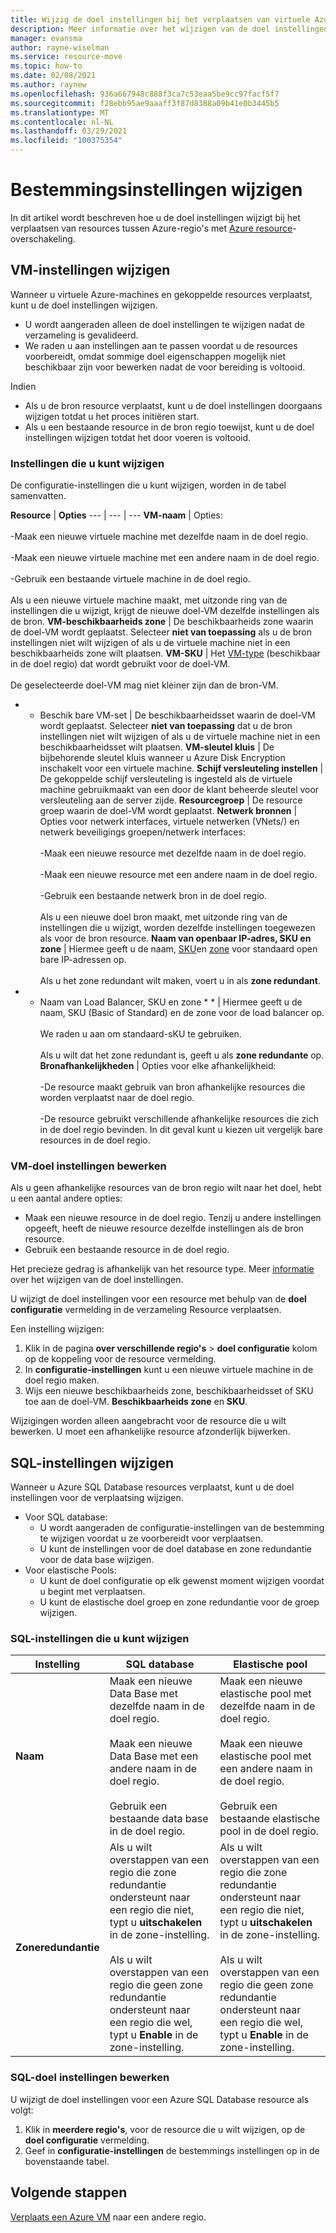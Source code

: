 ```yaml
---
title: Wijzig de doel instellingen bij het verplaatsen van virtuele Azure-machines tussen regio's met Azure resource-overschakeling
description: Meer informatie over het wijzigen van de doel instellingen bij het verplaatsen van virtuele Azure-machines tussen regio's met Azure resource-overschakeling.
manager: evansma
author: rayne-wiselman
ms.service: resource-move
ms.topic: how-to
ms.date: 02/08/2021
ms.author: raynew
ms.openlocfilehash: 936a667948c888f3ca7c53eaa5be9cc97facf5f7
ms.sourcegitcommit: f28ebb95ae9aaaff3f87d8388a09b41e0b3445b5
ms.translationtype: MT
ms.contentlocale: nl-NL
ms.lasthandoff: 03/29/2021
ms.locfileid: "100375354"
---
```

# <a name="modify-destination-settings"></a>Bestemmingsinstellingen wijzigen

In dit artikel wordt beschreven hoe u de doel instellingen wijzigt bij het verplaatsen van resources tussen Azure-regio's met [Azure resource](overview.md)-overschakeling.


## <a name="modify-vm-settings"></a>VM-instellingen wijzigen

Wanneer u virtuele Azure-machines en gekoppelde resources verplaatst, kunt u de doel instellingen wijzigen. 

- U wordt aangeraden alleen de doel instellingen te wijzigen nadat de verzameling is gevalideerd.
- We raden u aan instellingen aan te passen voordat u de resources voorbereidt, omdat sommige doel eigenschappen mogelijk niet beschikbaar zijn voor bewerken nadat de voor bereiding is voltooid.

Indien
- Als u de bron resource verplaatst, kunt u de doel instellingen doorgaans wijzigen totdat u het proces initiëren start.
- Als u een bestaande resource in de bron regio toewijst, kunt u de doel instellingen wijzigen totdat het door voeren is voltooid.

### <a name="settings-you-can-modify"></a>Instellingen die u kunt wijzigen

De configuratie-instellingen die u kunt wijzigen, worden in de tabel samenvatten.

**Resource** | **Opties** 
--- | --- | --- 
**VM-naam** | Opties:<br/><br/> -Maak een nieuwe virtuele machine met dezelfde naam in de doel regio.<br/><br/> -Maak een nieuwe virtuele machine met een andere naam in de doel regio.<br/><br/> -Gebruik een bestaande virtuele machine in de doel regio.<br/><br/> Als u een nieuwe virtuele machine maakt, met uitzonde ring van de instellingen die u wijzigt, krijgt de nieuwe doel-VM dezelfde instellingen als de bron.
**VM-beschikbaarheids zone** | De beschikbaarheids zone waarin de doel-VM wordt geplaatst. Selecteer **niet van toepassing** als u de bron instellingen niet wilt wijzigen of als u de virtuele machine niet in een beschikbaarheids zone wilt plaatsen.
**VM-SKU** | Het [VM-type](https://azure.microsoft.com/pricing/details/virtual-machines/series/) (beschikbaar in de doel regio) dat wordt gebruikt voor de doel-VM.<br/><br/> De geselecteerde doel-VM mag niet kleiner zijn dan de bron-VM.
* * Beschik bare VM-set | De beschikbaarheidsset waarin de doel-VM wordt geplaatst. Selecteer **niet van toepassing**  dat u de bron instellingen niet wilt wijzigen of als u de virtuele machine niet in een beschikbaarheidsset wilt plaatsen.
**VM-sleutel kluis** | De bijbehorende sleutel kluis wanneer u Azure Disk Encryption inschakelt voor een virtuele machine.
**Schijf versleuteling instellen** | De gekoppelde schijf versleuteling is ingesteld als de virtuele machine gebruikmaakt van een door de klant beheerde sleutel voor versleuteling aan de server zijde.
**Resourcegroep** | De resource groep waarin de doel-VM wordt geplaatst.
**Netwerk bronnen** | Opties voor netwerk interfaces, virtuele netwerken (VNets/) en netwerk beveiligings groepen/netwerk interfaces:<br/><br/> -Maak een nieuwe resource met dezelfde naam in de doel regio.<br/><br/> -Maak een nieuwe resource met een andere naam in de doel regio.<br/><br/> -Gebruik een bestaande netwerk bron in de doel regio.<br/><br/> Als u een nieuwe doel bron maakt, met uitzonde ring van de instellingen die u wijzigt, worden dezelfde instellingen toegewezen als voor de bron resource.
**Naam van openbaar IP-adres, SKU en zone** | Hiermee geeft u de naam, [SKU](../virtual-network/public-ip-addresses.md#sku)en [zone](../virtual-network/public-ip-addresses.md#standard) voor standaard open bare IP-adressen op.<br/><br/> Als u het zone redundant wilt maken, voert u in als **zone redundant**.
* * Naam van Load Balancer, SKU en zone * * | Hiermee geeft u de naam, SKU (Basic of Standard) en de zone voor de load balancer op.<br/><br/> We raden u aan om standaard-sKU te gebruiken.<br/><br/> Als u wilt dat het zone redundant is, geeft u als **zone redundante** op.
**Bronafhankelijkheden** | Opties voor elke afhankelijkheid:<br/><br/>-De resource maakt gebruik van bron afhankelijke resources die worden verplaatst naar de doel regio.<br/><br/> -De resource gebruikt verschillende afhankelijke resources die zich in de doel regio bevinden. In dit geval kunt u kiezen uit vergelijk bare resources in de doel regio.

### <a name="edit-vm-destination-settings"></a>VM-doel instellingen bewerken

Als u geen afhankelijke resources van de bron regio wilt naar het doel, hebt u een aantal andere opties:

- Maak een nieuwe resource in de doel regio. Tenzij u andere instellingen opgeeft, heeft de nieuwe resource dezelfde instellingen als de bron resource.
- Gebruik een bestaande resource in de doel regio.

Het precieze gedrag is afhankelijk van het resource type. Meer [informatie](modify-target-settings.md) over het wijzigen van de doel instellingen.

U wijzigt de doel instellingen voor een resource met behulp van de **doel configuratie** vermelding in de verzameling Resource verplaatsen. 

Een instelling wijzigen: 

1. Klik in de pagina **over verschillende regio's** > **doel configuratie** kolom op de koppeling voor de resource vermelding.
2. In **configuratie-instellingen** kunt u een nieuwe virtuele machine in de doel regio maken.
3. Wijs een nieuwe beschikbaarheids zone, beschikbaarheidsset of SKU toe aan de doel-VM. **Beschikbaarheids zone** en **SKU**.

Wijzigingen worden alleen aangebracht voor de resource die u wilt bewerken. U moet een afhankelijke resource afzonderlijk bijwerken.


## <a name="modify-sql-settings"></a>SQL-instellingen wijzigen

Wanneer u Azure SQL Database resources verplaatst, kunt u de doel instellingen voor de verplaatsing wijzigen. 

- Voor SQL database:
    - U wordt aangeraden de configuratie-instellingen van de bestemming te wijzigen voordat u ze voorbereidt voor verplaatsen.
    - U kunt de instellingen voor de doel database en zone redundantie voor de data base wijzigen.
- Voor elastische Pools:
    -  U kunt de doel configuratie op elk gewenst moment wijzigen voordat u begint met verplaatsen.
    - U kunt de elastische doel groep en zone redundantie voor de groep wijzigen. 

### <a name="sql-settings-you-can-modify"></a>SQL-instellingen die u kunt wijzigen

**Instelling** | **SQL database** | **Elastische pool**
--- | --- | ---
**Naam** | Maak een nieuwe Data Base met dezelfde naam in de doel regio.<br/><br/> Maak een nieuwe Data Base met een andere naam in de doel regio.<br/><br/> Gebruik een bestaande data base in de doel regio. | Maak een nieuwe elastische pool met dezelfde naam in de doel regio.<br/><br/> Maak een nieuwe elastische pool met een andere naam in de doel regio.<br/><br/> Gebruik een bestaande elastische pool in de doel regio.
**Zoneredundantie** | Als u wilt overstappen van een regio die zone redundantie ondersteunt naar een regio die niet, typt u **uitschakelen** in de zone-instelling.<br/><br/> Als u wilt overstappen van een regio die geen zone redundantie ondersteunt naar een regio die wel, typt u **Enable** in de zone-instelling. | Als u wilt overstappen van een regio die zone redundantie ondersteunt naar een regio die niet, typt u **uitschakelen** in de zone-instelling.<br/><br/> Als u wilt overstappen van een regio die geen zone redundantie ondersteunt naar een regio die wel, typt u **Enable** in de zone-instelling.

### <a name="edit-sql-destination-settings"></a>SQL-doel instellingen bewerken

U wijzigt de doel instellingen voor een Azure SQL Database resource als volgt: 

1. Klik in **meerdere regio's**, voor de resource die u wilt wijzigen, op de **doel configuratie** vermelding.
2. Geef in **configuratie-instellingen** de bestemmings instellingen op in de bovenstaande tabel.

## <a name="next-steps"></a>Volgende stappen

[Verplaats een Azure VM](tutorial-move-region-virtual-machines.md) naar een andere regio.
